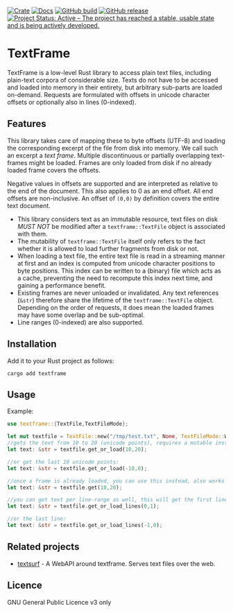 [![Crate](https://img.shields.io/crates/v/textframe.svg)](https://crates.io/crates/textframe)
[![Docs](https://docs.rs/textframe/badge.svg)](https://docs.rs/textframe/)
[![GitHub build](https://github.com/proycon/textframe/actions/workflows/textframe.yml/badge.svg?branch=master)](https://github.com/proycon/textframe/actions/)
[![GitHub release](https://img.shields.io/github/release/proycon/textframe.svg)](https://GitHub.com/proycon/textframe/releases/)
[![Project Status: Active – The project has reached a stable, usable state and is being actively developed.](https://www.repostatus.org/badges/latest/active.svg)](https://www.repostatus.org/#active)

# TextFrame

TextFrame is a low-level Rust library to access plain text files, including plain-text corpora of considerable size.
Texts do not have to be accessed and loaded into memory in their entirety, but arbitrary sub-parts are loaded on-demand.
Requests are formulated with offsets in unicode character offsets or optionally also in lines (0-indexed).

## Features

This library takes care of mapping these to byte offsets (UTF-8) and loading the corresponding excerpt of the file from disk into memory. We call such an excerpt a *text frame*. Multiple discontinuous or partially overlapping text-frames might be loaded. Frames are only loaded from disk if no already loaded frame covers the offsets.

Negative values in offsets are supported and are interpreted as relative to the end of the document. This also applies to 0 as an end offset. All end offsets are non-inclusive. An offset of `(0,0)` by definition covers the entire text document.

* This library considers text as an immutable resource, text files on disk *MUST NOT* be modified after a `textframe::TextFile` object is associated with them.
* The mutability of `textframe::TextFile` itself only refers to the fact whether it is allowed to load further fragments from disk or not.
* When loading a text file, the entire text file is read in a streaming manner at first and an index is computed from unicode character positions to byte positions. This index can be written to a (binary) file which acts as a cache, preventing the need to recompute this index next time, and gaining a performance benefit.
* Existing frames are never unloaded or invalidated. Any text references (`&str`) therefore share the lifetime of the `textframe::TextFile` object. Depending on the order of requests, it does mean the loaded frames may have some overlap and be sub-optimal.
* Line ranges (0-indexed) are also supported.

## Installation

Add it to your Rust project as follows:

``cargo add textframe``

## Usage

Example:

```rust
use textframe::{TextFile,TextFileMode};

let mut textfile = TextFile::new("/tmp/test.txt", None, TextFileMode::WithLineIndex).expect("file must load");
//gets the text from 10 to 20 (unicode points), requires a mutable instance
let text: &str = textfile.get_or_load(10,20);

//or get the last 10 unicode points:
let text: &str = textfile.get_or_load(-10,0);

//once a frame is already loaded, you can use this instead, also works on an immutable instance:
let text: &str = textfile.get(10,20);

//you can get text per line-range as well, this will get the first line (0-indexed!)
let text: &str = textfile.get_or_load_lines(0,1);

//or the last line:
let text: &str = textfile.get_or_load_lines(-1,0);
```


## Related projects

* [textsurf](https://github.com/knaw-huc/textsurf) - A WebAPI around textframe. Serves text files over the web.

## Licence

GNU General Public Licence v3 only
